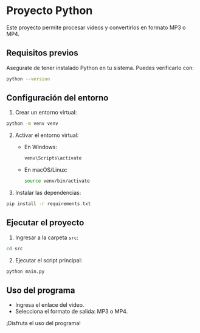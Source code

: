 # Proyecto Python

Este proyecto permite procesar videos y convertirlos en formato MP3 o MP4.

## Requisitos previos

Asegúrate de tener instalado Python en tu sistema. Puedes verificarlo con:

```sh
python --version
```

## Configuración del entorno

1. Crear un entorno virtual:

```sh
python -m venv venv
```

2. Activar el entorno virtual:
   - En Windows:
     ```sh
     venv\Scripts\activate
     ```
   - En macOS/Linux:
     ```sh
     source venv/bin/activate
     ```

3. Instalar las dependencias:

```sh
pip install -r requirements.txt
```

## Ejecutar el proyecto

1. Ingresar a la carpeta `src`:

```sh
cd src
```

2. Ejecutar el script principal:

```sh
python main.py
```

## Uso del programa

- Ingresa el enlace del video.
- Selecciona el formato de salida: MP3 o MP4.

¡Disfruta el uso del programa!

